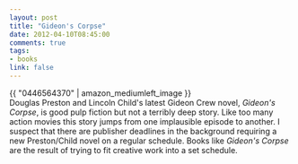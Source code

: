 ```yaml
---
layout: post
title: "Gideon's Corpse"
date: 2012-04-10T08:45:00
comments: true
tags:
- books
link: false
---
```

{{ "0446564370" | amazon_mediumleft_image }}  
Douglas Preston and Lincoln Child's latest Gideon Crew novel, _Gideon's Corpse_, is good pulp fiction but not a terribly deep story. Like too many action movies this story jumps from one implausible episode to another. I suspect that there are publisher deadlines in the background requiring a new Preston/Child novel on a regular schedule. Books like _Gideon's Corpse_ are the result of trying to fit creative work into a set schedule.  
